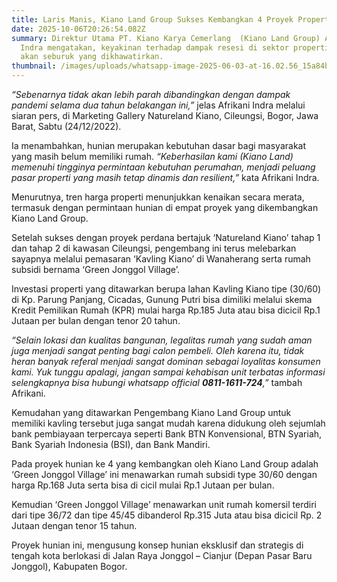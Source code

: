 ```yaml
---
title: Laris Manis, Kiano Land Group Sukses Kembangkan 4 Proyek Properti
date: 2025-10-06T20:26:54.082Z
summary: Direktur Utama PT. Kiano Karya Cemerlang  (Kiano Land Group) Afrikani
  Indra mengatakan, keyakinan terhadap dampak resesi di sektor properti tidak
  akan seburuk yang dikhawatirkan.
thumbnail: /images/uploads/whatsapp-image-2025-06-03-at-16.02.56_15a84b6a.jpg
---
```

*“Sebenarnya tidak akan lebih parah dibandingkan dengan dampak pandemi selama dua tahun belakangan ini,”* jelas Afrikani Indra melalui siaran pers, di Marketing Gallery Natureland Kiano, Cileungsi, Bogor, Jawa Barat, Sabtu (24/12/2022).

Ia menambahkan, hunian merupakan kebutuhan dasar bagi masyarakat yang masih belum memiliki rumah. *“Keberhasilan kami (Kiano Land) memenuhi tingginya permintaan kebutuhan perumahan, menjadi peluang pasar properti yang masih tetap dinamis dan resilient,”* kata Afrikani Indra.

Menurutnya, tren harga properti menunjukkan kenaikan secara merata, termasuk dengan permintaan hunian di empat proyek yang dikembangkan Kiano Land Group.

Setelah sukses dengan proyek perdana bertajuk ‘Natureland Kiano’ tahap 1 dan tahap 2 di kawasan Cileungsi, pengembang ini terus melebarkan sayapnya melalui pemasaran ‘Kavling Kiano’ di Wanaherang serta rumah subsidi bernama ‘Green Jonggol Village’.

Investasi properti yang ditawarkan berupa lahan Kavling Kiano tipe (30/60) di Kp. Parung Panjang, Cicadas, Gunung Putri bisa dimiliki melalui skema Kredit Pemilikan Rumah (KPR) mulai harga Rp.185 Juta atau bisa dicicil Rp.1 Jutaan per bulan dengan tenor 20 tahun.

*“Selain lokasi dan kualitas bangunan, legalitas rumah yang sudah aman juga menjadi sangat penting bagi calon pembeli. Oleh karena itu, tidak heran banyak referal menjadi sangat dominan sebagai loyalitas konsumen kami. Yuk tunggu apalagi, jangan sampai kehabisan unit terbatas informasi selengkapnya bisa hubungi whatsapp official **0811-1611-724**,”* tambah Afrikani.

Kemudahan yang ditawarkan Pengembang Kiano Land Group untuk memiliki kavling tersebut juga sangat mudah karena didukung oleh sejumlah bank pembiayaan terpercaya seperti Bank BTN Konvensional, BTN Syariah, Bank Syariah Indonesia (BSI), dan Bank Mandiri.

Pada proyek hunian ke 4 yang kembangkan oleh Kiano Land Group adalah ‘Green Jonggol Village’ ini menawarkan rumah subsidi type 30/60 dengan harga Rp.168 Juta serta bisa di cicil mulai Rp.1 Jutaan per bulan.

Kemudian ‘Green Jonggol Village’ menawarkan unit rumah komersil terdiri dari tipe 36/72 dan tipe 45/45 dibanderol Rp.315 Juta atau bisa dicicil Rp. 2 Jutaan dengan tenor 15 tahun.

Proyek hunian ini, mengusung konsep hunian eksklusif dan strategis di tengah kota berlokasi di Jalan Raya Jonggol – Cianjur (Depan Pasar Baru Jonggol), Kabupaten Bogor.